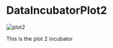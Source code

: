 # DataIncubatorPlot2

![plot2](https://user-images.githubusercontent.com/10912890/32180000-0744b69a-bd4e-11e7-9a6e-4cca62aac696.png)

This is the plot 2 incubator
